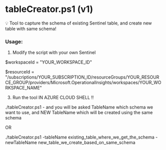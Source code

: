 # tableCreator.ps1 (v1)
💡 Tool to capture the schema of existing Sentinel table, and create new table with same schema!


### Usage:

1) Modify the script with your own Sentinel

$workspaceId = "YOUR_WORKSPACE_ID"

$resourceId = "/subscriptions/YOUR_SUBSCRIPTION_ID/resourceGroups/YOUR_RESOURCE_GROUP/providers/Microsoft.OperationalInsights/workspaces/YOUR_WORKSPACE_NAME"

3) Run the tool IN AZURE CLOUD SHELL !!

./tableCreator.ps1 - and you will be asked TableName which schema we want to use, and NEW TableName which will be created using the same schema

OR

./tableCreator.ps1 -tableName existing_table_where_we_get_the_schema -newTableName new_table_we_create_based_on_same_schema
